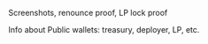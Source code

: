 Screenshots, renounce proof, LP lock proof

Info about Public wallets: treasury, deployer, LP, etc.
